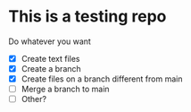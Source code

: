 # This is a testing repo

Do whatever you want

- [x] Create text files
- [x]	Create a branch
- [x]	Create files on a branch different from main
- [ ]	Merge a branch to main
- [ ]	Other?
